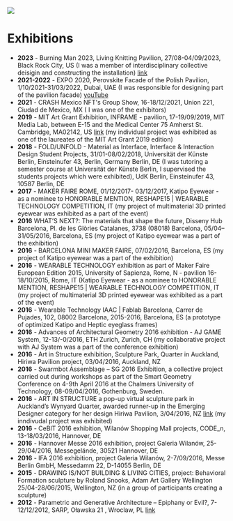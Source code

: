 
![](./assets/graphics-master-areas.png)

# Exhibitions
- **2023** - Burning Man 2023, Living Knitting Pavilion, 27/08-04/09/2023, Black Rock City, US (I was a member of interdisciplinary collective deisigin and constructing the installation) [link](https://livingknit.work/)
- **2021-2022** - EXPO 2020, Perovskite Facade of the Polish Pavilion, 1/10/2021-31/03/2022, Dubai, UAE (I was responsible for designing part of the pavilion facade) [youTube](https://www.youtube.com/watch?v=ZaatwNpfhCA)
- **2021** - CRASH Mexico NFT's Group Show, 16-18/12/2021, Union 221, Ciudad de Mexico, MX ( I was one of the exhibitors)
- **2019** - MIT Art Grant Exhibition, INFRAME - pavilion, 17-19/09/2019, MIT Media Lab, between E-15 and the Medical Center 75 Amherst St. Cambridge, MA02142, US [link](https://judytacichocka.wixsite.com/inframe) (my individual project was exhibited as one of the laureates of the MIT Art Grant 2019 edition)
- **2018** - FOLD/UNFOLD - Material as Interface, Interface & Interaction Design Student Projects, 31/01-08/02/2018, Universität der Künste Berlin, Einsteinufer 43, Berlin, Germany Berlin, DE (I was tutoring a semester course at Universität der Künste Berlin, I supervised the students projects which were exhibited), UdK Berlin, Einsteinufer 43, 10587 Berlin, DE
- **2017** - MAKER FAIRE ROME, 01/12/2017- 03/12/2017, Katipo Eyewear - as a nominee to HONORABLE MENTION, RESHAPE15 | WEARABLE TECHNOLOGY COMPETITION, IT (my project of multimaterial 3D printed eyewear was exhibited as a part of the event)
- **2016** WHAT’S NEXT?: The materials that shape the future,  Disseny Hub Barcelona, Pl. de les Glòries Catalanes, 3738 (08018) Barcelona, 05/04–31/05/2016, Barcelona, ES (my project of Katipo eyewear was a part of the exhibition)
- **2016** - BARCELONA MINI MAKER FAIRE,  07/02/2016,  Barcelona, ES (my project of Katipo eyewear was a part of the exhibition)
- **2016** - WEARABLE TECHNOLOGY exhibition as part of Maker Faire European Edition 2015, University of Sapienza, Rome, N - pavilion 16-18/10/2015, Rome, IT (Katipo Eyewear - as a nominee to HONORABLE MENTION, RESHAPE15 | WEARABLE TECHNOLOGY COMPETITION, IT (my project of multimaterial 3D printed eyewear was exhibited as a part of the event)
- **2016** - Wearable Technology  IAAC | Fablab Barcelona, Carrer de Pujades, 102, 08002 Barcelona, 2015-2016, Barcelona, ES (a prototype of optimized Katipo and Heptic eyeglass frames)
- **2016** - Advances of Architectural Geometry 2016 exhibition - AJ GAME System, 12-13/-0/2016, ETH Zurich, Zurich, CH  (my collaborative project with AJ System was a part of the conference exhibition)
- **2016** - Art in Structure exhibition, Sculpture Park, Quarter in Auckland, Hiriwa Pavilion project, 03/04/2016, Auckland, NZ
- **2016** - Swarmbot Assemblage – SG 2016 Exhibition, a collective project carried out during workshops as part of the Smart Geometry Conference on 4-9th April 2016 at the Chalmers University of Technology, 08-09/04/2016, Gothenburg, Sweden.
- **2016** - ART IN STRUCTURE a pop-up virtual sculpture park in Auckland’s Wynyard Quarter, awarded runner-up in the Emerging Designer category for her design Hiriwa Pavilion,  3/04/2016, NZ [link](https://concreteplayground.com/auckland/event/art-in-structure) (my inndivudal project was exhibited)
- **2016** - CeBIT 2016 exhibition, Wilanów Shopping Mall projects, CODE_n, 13-18/03/2016, Hannover, DE
- **2016** - Hannover Messe 2016 exhibition, project Galeria Wilanów, 25-29/04/2016, Messegelände, 30521 Hannover, DE
- **2016** - IFA 2016 exhibition, project Galeria Wilanów, 2-7/09/2016, Messe Berlin GmbH, Messedamm 22, D-14055 Berlin, DE
- **2015** - DRAWING IS/NOT BUILDING & LIVING CITIES, project: Behavioral Formation sculpture by Roland Snooks, Adam Art Gallery Wellington 25/04-28/06/2015, Wellington, NZ (in a group of participants creating a sculpture)
- **2012** - Parametric and Generative Architecture –  Epiphany or Evil?, 7-12/12/2012, SARP, Oławska 21 , Wroclaw, PL [link](https://labdigifab.wordpress.com/events/exhibition-2012/)
